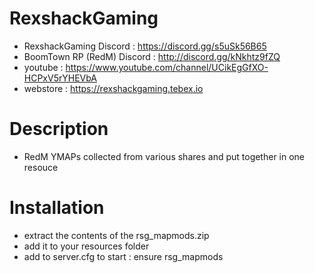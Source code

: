 # RexshackGaming
- RexshackGaming Discord : https://discord.gg/s5uSk56B65
- BoomTown RP (RedM) Discord : http://discord.gg/kNkhtz9fZQ
- youtube : https://www.youtube.com/channel/UCikEgGfXO-HCPxV5rYHEVbA
- webstore : https://rexshackgaming.tebex.io

# Description
- RedM YMAPs collected from various shares and put together in one resouce

# Installation
- extract the contents of the rsg_mapmods.zip
- add it to your resources folder
- add to server.cfg to start : ensure rsg_mapmods
